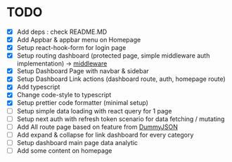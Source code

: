# TODO

- [x] Add deps : check README.MD
- [x] Add Appbar & appbar menu on Homepage
- [x] Setup react-hook-form for login page
- [x] Setup routing dashboard (protected page, simple middleware auth implementation) -> [middleware](https://next-auth.js.org/configuration/nextjs#middleware)
- [x] Setup Dashboard Page with navbar & sidebar
- [x] Setup Dashboard Link actions (dashboard route, auth, homepage route)
- [x] Add typescript
- [x] Change code-style to typescript
- [x] Setup prettier code formatter (minimal setup)
- [ ] Setup simple data loading with react query for 1 page
- [ ] Setup next auth with refresh token scenario for data fetching / mutating
- [ ] Add All route page based on feature from [DummyJSON](https://dummyjson.com/docs/)
- [ ] Add expand & collapse for link dashboard for every category
- [ ] Setup dashboard main page data analytic
- [ ] Add some content on homepage
